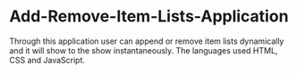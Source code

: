 # Add-Remove-Item-Lists-Application
Through this application user can append or remove item lists dynamically and it will show to the show instantaneously.  The languages used HTML, CSS and JavaScript.

